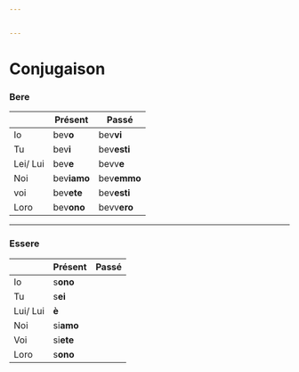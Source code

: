 ```yaml
---


---
```


<h1 id="conjugaison">Conjugaison</h1>
<h3 id="bere">Bere</h3>

<table>
<thead>
<tr>
<th></th>
<th>Présent</th>
<th>Passé</th>
</tr>
</thead>
<tbody>
<tr>
<td>Io</td>
<td>bev<strong>o</strong></td>
<td>bev<strong>vi</strong></td>
</tr>
<tr>
<td>Tu</td>
<td>bev<strong>i</strong></td>
<td>bev<strong>esti</strong></td>
</tr>
<tr>
<td>Lei/ Lui</td>
<td>bev<strong>e</strong></td>
<td>bevv<strong>e</strong></td>
</tr>
<tr>
<td>Noi</td>
<td>bev<strong>iamo</strong></td>
<td>bev<strong>emmo</strong></td>
</tr>
<tr>
<td>voi</td>
<td>bev<strong>ete</strong></td>
<td>bev<strong>esti</strong></td>
</tr>
<tr>
<td>Loro</td>
<td>bev<strong>ono</strong></td>
<td>bevv<strong>ero</strong></td>
</tr>
</tbody>
</table><hr>
<h3 id="essere">Essere</h3>

<table>
<thead>
<tr>
<th></th>
<th>Présent</th>
<th>Passé</th>
</tr>
</thead>
<tbody>
<tr>
<td>Io</td>
<td>s<strong>ono</strong></td>
<td></td>
</tr>
<tr>
<td>Tu</td>
<td>s<strong>ei</strong></td>
<td></td>
</tr>
<tr>
<td>Lui/ Lui</td>
<td><strong>è</strong></td>
<td></td>
</tr>
<tr>
<td>Noi</td>
<td>si<strong>amo</strong></td>
<td></td>
</tr>
<tr>
<td>Voi</td>
<td>si<strong>ete</strong></td>
<td></td>
</tr>
<tr>
<td>Loro</td>
<td>s<strong>ono</strong></td>
<td></td>
</tr>
</tbody>
</table>
